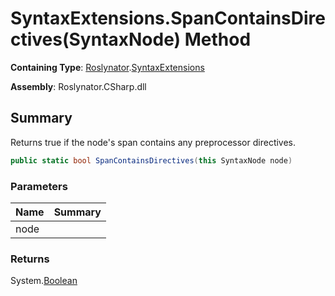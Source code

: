 # SyntaxExtensions\.SpanContainsDirectives\(SyntaxNode\) Method

**Containing Type**: [Roslynator](../../README.md)\.[SyntaxExtensions](../README.md)

**Assembly**: Roslynator\.CSharp\.dll

## Summary

Returns true if the node's span contains any preprocessor directives\.

```csharp
public static bool SpanContainsDirectives(this SyntaxNode node)
```

### Parameters

| Name | Summary |
| ---- | ------- |
| node | |

### Returns

System\.[Boolean](https://docs.microsoft.com/en-us/dotnet/api/system.boolean)

